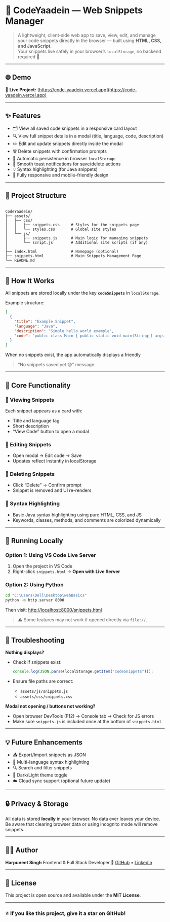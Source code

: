 # 🌈 CodeYaadein — Web Snippets Manager

> A lightweight, client-side web app to save, view, edit, and manage your code snippets directly in the browser — built using **HTML, CSS, and JavaScript**.  
> Your snippets live safely in your browser’s `localStorage`, no backend required 🚀

---

## 🌐 Demo
🔗 **Live Project:** [https://code-yaadein.vercel.app](https://code-yaadein.vercel.app)

---

## ✨ Features

- 🗂️ View all saved code snippets in a responsive card layout  
- 🔍 View full snippet details in a modal (title, language, code, description)  
- ✏️ Edit and update snippets directly inside the modal  
- 🗑️ Delete snippets with confirmation prompts  
- 💾 Automatic persistence in browser `localStorage`  
- 🔔 Smooth toast notifications for save/delete actions  
- 💡 Syntax highlighting (for Java snippets)  
- 📱 Fully responsive and mobile-friendly design  

---

## 📁 Project Structure

```

CodeYaadein/
├── assets/
│   ├── css/
│   │   ├── snippets.css     # Styles for the snippets page
│   │   └── styles.css       # Global site styles
│   └── js/
│       ├── snippets.js      # Main logic for managing snippets
│       └── script.js        # Additional site scripts (if any)
│
├── index.html               # Homepage (optional)
├── snippets.html            # Main Snippets Management Page
└── README.md

````

---

## 🧠 How It Works

All snippets are stored locally under the key **`codeSnippets`** in `localStorage`.

Example structure:

```json
[
  {
    "title": "Example Snippet",
    "language": "Java",
    "description": "Simple hello world example",
    "code": "public class Main { public static void main(String[] args) { System.out.println(\"Hello\"); } }"
  }
]
````

When no snippets exist, the app automatically displays a friendly

> “No snippets saved yet 😅” message.

---

## 🧩 Core Functionality

### 🔹 Viewing Snippets

Each snippet appears as a card with:

* Title and language tag
* Short description
* “View Code” button to open a modal

### 🔹 Editing Snippets

* Open modal → Edit code → Save
* Updates reflect instantly in localStorage

### 🔹 Deleting Snippets

* Click “Delete” → Confirm prompt
* Snippet is removed and UI re-renders

### 🔹 Syntax Highlighting

* Basic Java syntax highlighting using pure HTML, CSS, and JS
* Keywords, classes, methods, and comments are colorized dynamically

---

## 🧰 Running Locally

### Option 1: Using VS Code Live Server

1. Open the project in VS Code
2. Right-click `snippets.html` → **Open with Live Server**

### Option 2: Using Python

```bash
cd "C:\Users\Dell\Desktop\webBasics"
python -m http.server 8000
```

Then visit: [http://localhost:8000/snippets.html](http://localhost:8000/snippets.html)

> ⚠️ Some features may not work if opened directly via `file://`.

---

## 🧾 Troubleshooting

**Nothing displays?**

* Check if snippets exist:

  ```js
  console.log(JSON.parse(localStorage.getItem("codeSnippets")));
  ```
* Ensure file paths are correct:

  * `assets/js/snippets.js`
  * `assets/css/snippets.css`

**Modal not opening / buttons not working?**

* Open browser DevTools (F12) → Console tab → Check for JS errors
* Make sure `snippets.js` is included once at the bottom of `snippets.html`

---

## 💡 Future Enhancements

* 📤 Export/Import snippets as JSON
* 🧠 Multi-language syntax highlighting
* 🔍 Search and filter snippets
* 🌙 Dark/Light theme toggle
* ☁️ Cloud sync support (optional future update)

---

## 🔒 Privacy & Storage

All data is stored **locally** in your browser.
No data ever leaves your device.
Be aware that clearing browser data or using incognito mode will remove snippets.

---

## 🧑‍💻 Author

**Harpuneet Singh**
Frontend & Full Stack Developer
📍 [GitHub](https://github.com/harpuneet-singh) • [LinkedIn](https://linkedin.com/in/harpuneet-singh)

---

## 📜 License

This project is open source and available under the **MIT License**.

---

### ⭐ If you like this project, give it a star on GitHub!


